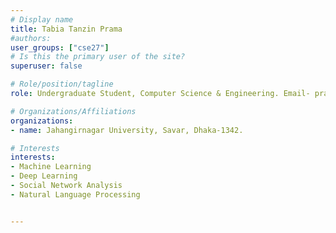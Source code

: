 ```yaml
---
# Display name
title: Tabia Tanzin Prama
#authors:
user_groups: ["cse27"]
# Is this the primary user of the site?
superuser: false

# Role/position/tagline
role: Undergraduate Student, Computer Science & Engineering. Email- prama.stu2017@juniv.edu

# Organizations/Affiliations
organizations:
- name: Jahangirnagar University, Savar, Dhaka-1342.

# Interests
interests:
- Machine Learning
- Deep Learning 
- Social Network Analysis
- Natural Language Processing


---
```

